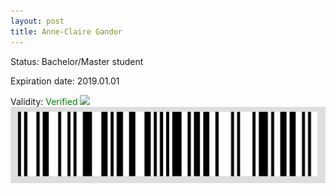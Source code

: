 ```yaml
---
layout: post
title: Anne-Claire Gandor
---
```


Status: Bachelor/Master student

Expiration date: 2019.01.01

Validity: <font color="green"> Verified</font> 
![](/members/img/Anne-Claire_Gandor.png)
![](/members/img/bar.png)
